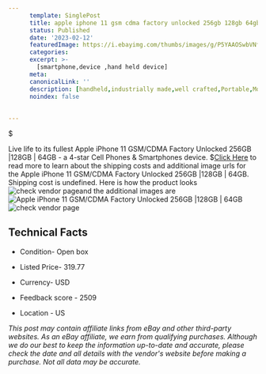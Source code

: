 ```yaml
---
      template: SinglePost
      title: apple iphone 11 gsm cdma factory unlocked 256gb 128gb 64gb
      status: Published
      date: '2023-02-12'
      featuredImage: https://i.ebayimg.com/thumbs/images/g/P5YAAOSwbVNfUQ-g/s-l225.jpg
      categories: 
      excerpt: >-
        [smartphone,device ,hand held device]
      meta:
      canonicalLink: ''
      description: [handheld,industrially made,well crafted,Portable,Mobile,Compact,Convenient,Lightweight,Maneuverable,Man-portable,Miniature,Carriable,Hand-held,Light,Holdable,Transportable,Mobile device,Pocket-sized,On-the-go,Wireless,Cordless,Compact size,Convenient size, smartphone,device ,hand held device]
      noindex: false
      
        
---
```

$

Live life to its fullest Apple iPhone 11 GSM/CDMA Factory Unlocked  256GB |128GB | 64GB - a 4-star Cell Phones & Smartphones device.
$[Click Here](https://www.ebay.com/itm/283999051713?hash=item421fa99fc1%3Ag%3AP5YAAOSwbVNfUQ-g&mkevt=1&mkcid=1&mkrid=711-53200-19255-0&campid=%253CePNCampaignId%253E&customid=%253CreferenceId%253E&toolid=10049) to read more to learn about the shipping costs and additional image urls for the Apple iPhone 11 GSM/CDMA Factory Unlocked  256GB |128GB | 64GB. Shipping cost is undefined. Here is how the product looks ![check vendor page](https://i.ebayimg.com/thumbs/images/g/P5YAAOSwbVNfUQ-g/s-l225.jpg)and the additional images are![Apple iPhone 11 GSM/CDMA Factory Unlocked  256GB |128GB | 64GB](https://i.ebayimg.com/images/g/P5YAAOSwbVNfUQ-g/s-l960.jpg)![check vendor page](https://origin-galleryplus.ebayimg.com/ws/web/283999051713_2_0_1/225x225.jpg,https://origin-galleryplus.ebayimg.com/ws/web/283999051713_3_0_1/225x225.jpg)



 ## Technical Facts 



     
      

 - Condition- Open box 


      

 - Listed Price- 319.77 


      

 - Currency- USD 


      

 - Feedback score - 2509 


      

 - Location - US 


      
      

 *_This post may contain affiliate links from eBay and other third-party websites. As an eBay affiliate, we earn from qualifying purchases. Although we do our best to keep the information up-to-date and accurate, please check the date and all details with the vendor's website before making a purchase. Not all data may be accurate._*






